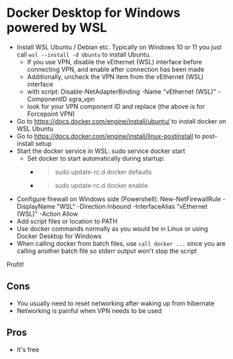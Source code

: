 # Docker Desktop for Windows powered by WSL

- Install WSL Ubuntu / Debian etc. Typically on Windows 10 or 11 you just call `wsl --install -d Ubuntu` to install Ubuntu.
  - If you use VPN, disable the vEthernet (WSL) interface before connecting VPN, and enable after connection has been made
  - Additionally, uncheck the VPN item from the vEthernet (WSL) interface
  - with script: Disable-NetAdapterBinding -Name "vEthernet (WSL)" -ComponentID sgra_vpn
  - look for your VPN component ID and replace (the above is for Forcepoint VPN)
- Go to <https://docs.docker.com/engine/install/ubuntu/> to install docker on WSL Ubuntu
- Go to <https://docs.docker.com/engine/install/linux-postinstall> to post-install setup
- Start the docker service in WSL: sudo service docker start
  - Set docker to start automatically during startup:
    - > sudo update-rc.d docker defaults
    - > sudo update-rc.d docker enable
- Configure firewall on Windows side (Powershell): New-NetFirewallRule -DisplayName "WSL" -Direction Inbound -InterfaceAlias "vEthernet (WSL)" -Action Allow
- Add script files or location to PATH
- Use docker commands normally as you would be in Linux or using Docker Desktop for Windows
- When calling docker from batch files, use `call docker ...` since you are calling another batch file so stderr output won't stop the script

Profit!

## Cons

- You usually need to reset networking after waking up from hibernate
- Networking is painful when VPN needs to be used

## Pros

- It's free
